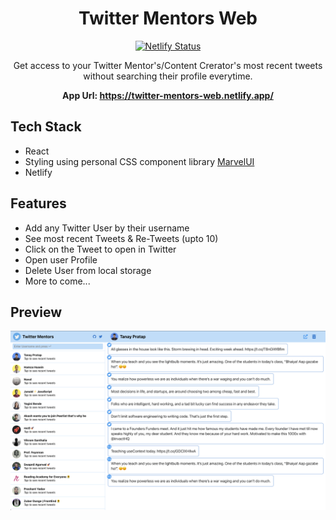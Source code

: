 <div align="center">

# Twitter Mentors Web

[![Netlify Status](https://api.netlify.com/api/v1/badges/6cbe971f-ef48-4d25-8868-3ae1c33e437a/deploy-status)](https://app.netlify.com/sites/twitter-mentors-web/deploys)

Get access to your Twitter Mentor's/Content Crerator's most recent tweets without searching their profile everytime.

**App Url: https://twitter-mentors-web.netlify.app/**
</div>

## Tech Stack

 - React
 - Styling using personal CSS component library [MarvelUI](https://marvel-ui.vercel.app/)
 - Netlify

## Features

- Add any Twitter User by their username
- See most recent Tweets & Re-Tweets (upto 10)
- Click on the Tweet to open in Twitter
- Open user Profile 
- Delete User from local storage
- More to come...

## Preview
![preview](./preview.png)